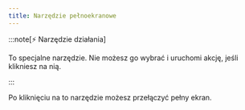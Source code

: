 ```yaml
---
title: Narzędzie pełnoekranowe
---
```


:::note[⚡ Narzędzie działania]

To specjalne narzędzie.
Nie możesz go wybrać i uruchomi akcję, jeśli klikniesz na nią.

:::

Po kliknięciu na to narzędzie możesz przełączyć pełny ekran.
